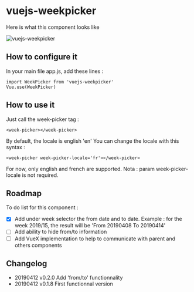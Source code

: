 # vuejs-weekpicker

Here is what this component looks like

![vuejs-weekpicker](https://user-images.githubusercontent.com/425998/56010974-fe95b100-5ce5-11e9-8136-180d7535e352.png)


## How to configure it

In your main file app.js, add these lines :

```
import WeekPicker from 'vuejs-weekpicker'
Vue.use(WeekPicker)
```

## How to use it 

Just call the week-picker tag :

```
<week-picker></week-picker>
```

By default, the locale is english 'en'
You can change the locale with this syntax :

```
<week-picker week-picker-locale='fr'></week-picker>
```

For now, only english and french are supported.
Nota : param week-picker-locale is not required.

## Roadmap

To do list for this component :

- [X] Add under week selector the from date and to date. Example : for the week 2019/15, the result will be 'From 20190408 To 20190414'
- [ ] Add ability to hide from/to information
- [ ] Add VueX implementation to help to communicate with parent and others components

## Changelog
- 20190412 v0.2.0 Add 'from/to' functionnality
- 20190412 v0.1.8 First functionnal version 
